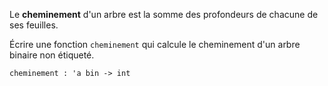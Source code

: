 Le **cheminement** d'un arbre est la somme des profondeurs de chacune de ses feuilles.

Écrire une fonction `cheminement` qui calcule le cheminement d'un arbre binaire non étiqueté.

`cheminement : 'a bin -> int`